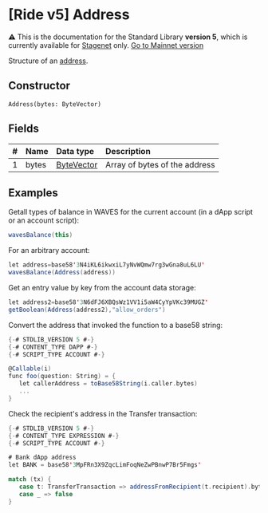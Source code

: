# [Ride v5] Address

:warning: This is the documentation for the Standard Library **version 5**, which is currently available for [Stagenet](/en/blockchain/blockchain-network/) only. [Go to Mainnet version](/en/ride/structures/common-structures/address)

Structure of an [address](/en/blockchain/account/address).

## Constructor

``` ride
Address(bytes: ByteVector)
```

## Fields

|   #   | Name | Data type | Description |
| :--- | :--- | :--- | :--- |
| 1 | bytes | [ByteVector](/en/ride/v5/data-types/byte-vector) | Array of bytes of the address |

## Examples

Getall types of balance in WAVES for the current account (in a dApp script or an account script):

```scala
wavesBalance(this)
```

For an arbitrary account:

```scala
let address=base58'3N4iKL6ikwxiL7yNvWQmw7rg3wGna8uL6LU'
wavesBalance(Address(address))
```

Get an entry value by key from the account data storage:

```scala
let address2=base58'3N6dFJ6XBQsWz1VV1i5aW4CyYpVKc39MUGZ'
getBoolean(Address(address2),"allow_orders")
```

Convert the address that invoked the function to a base58 string:

```scala
{-# STDLIB_VERSION 5 #-}
{-# CONTENT_TYPE DAPP #-}
{-# SCRIPT_TYPE ACCOUNT #-}

@Callable(i)
func foo(question: String) = {
   let callerAddress = toBase58String(i.caller.bytes)
   ...
}
```

Check the recipient's address in the Transfer transaction:

```scala
{-# STDLIB_VERSION 5 #-}
{-# CONTENT_TYPE EXPRESSION #-}
{-# SCRIPT_TYPE ACCOUNT #-}

# Bank dApp address
let BANK = base58'3MpFRn3X9ZqcLimFoqNeZwPBnwP7Br5Fmgs'

match (tx) {
   case t: TransferTransaction => addressFromRecipient(t.recipient).bytes == BANK
   case _ => false
}
```
